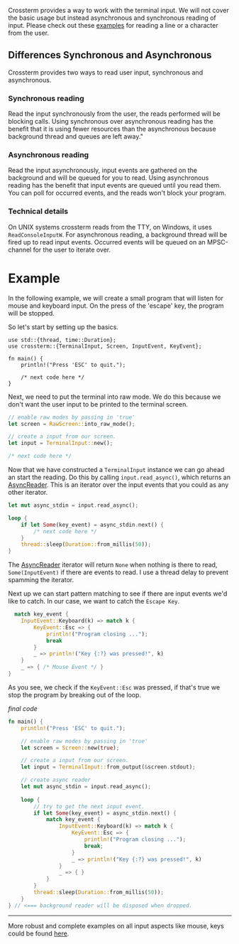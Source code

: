 Crossterm provides a way to work with the terminal input. We will not cover the basic usage but instead asynchronous and synchronous reading of input.
Please check out these [examples](https://github.com/TimonPost/crossterm/blob/master/examples/input/keyboard/input.rs) for reading a line or a character from the user.

## Differences Synchronous and Asynchronous
Crossterm provides two ways to read user input, synchronous and asynchronous. 

### Synchronous reading 

Read the input synchronously from the user, the reads performed will be blocking calls.
Using synchronous over asynchronous reading has the benefit that it is using fewer resources than the asynchronous because background thread and queues are left away."

### Asynchronous reading

Read the input asynchronously, input events are gathered on the background and will be queued for you to read.
Using asynchronous reading has the benefit that input events are queued until you read them. You can poll for occurred events, and the reads won't block your program. 

### Technical details
On UNIX systems crossterm reads from the TTY, on Windows, it uses `ReadConsoleInputW`. For asynchronous reading, a background thread will be fired up to read input events. 
Occurred events will be queued on an MPSC-channel for the user to iterate over.

# Example
In the following example, we will create a small program that will listen for mouse and keyboard input.
On the press of the 'escape' key, the program will be stopped.

So let's start by setting up the basics.

```
use std::{thread, time::Duration};
use crossterm::{TerminalInput, Screen, InputEvent, KeyEvent};

fn main() {
    println!("Press 'ESC' to quit.");

    /* next code here */
}
```

Next, we need to put the terminal into raw mode. We do this because we don't want the user input to be printed to the terminal screen.

```rust
// enable raw modes by passing in 'true'
let screen = RawScreen::into_raw_mode();

// create a input from our screen.
let input = TerminalInput::new();

/* next code here */
```

Now that we have constructed a `TerminalInput` instance we can go ahead an start the reading. 
Do this by calling `input.read_async()`, which returns an [AsyncReader](https://docs.rs/crossterm/0.7.0/crossterm/struct.AsyncReader.html).
This is an iterator over the input events that you could as any other iterator.  

```rust
let mut async_stdin = input.read_async();

loop {
    if let Some(key_event) = async_stdin.next() {
        /* next code here */
    }
    thread::sleep(Duration::from_millis(50));
}
```

The [AsyncReader](https://docs.rs/crossterm/0.7.0/crossterm/struct.AsyncReader.html) iterator will return `None` when nothing is there to read, `Some(InputEvent)` if there are events to read. 
I use a thread delay to prevent spamming the iterator. 

Next up we can start pattern matching to see if there are input events we'd like to catch. 
In our case, we want to catch the `Escape Key`. 

```rust
  match key_event {
    InputEvent::Keyboard(k) => match k {
        KeyEvent::Esc => {
            println!("Program closing ...");
            break
        }
        _ => println!("Key {:?} was pressed!", k)
    }
    _ => { /* Mouse Event */ }
}
```

As you see, we check if the `KeyEvent::Esc` was pressed, if that's true we stop the program by breaking out of the loop.

_final code_
```rust
fn main() {
    println!("Press 'ESC' to quit.");

    // enable raw modes by passing in 'true'
    let screen = Screen::new(true);

    // create a input from our screen.
    let input = TerminalInput::from_output(&screen.stdout);

    // create async reader
    let mut async_stdin = input.read_async();
    
    loop {
        // try to get the next input event.
        if let Some(key_event) = async_stdin.next() {
            match key_event {
                InputEvent::Keyboard(k) => match k {
                    KeyEvent::Esc => {
                        println!("Program closing ...");
                        break;
                    }
                    _ => println!("Key {:?} was pressed!", k)
                }
                _ => { }
            }
        }
        thread::sleep(Duration::from_millis(50));
    }
} // <=== background reader will be disposed when dropped.
 ```
---------------------------------------------------------------------------------------------------------------------------------------------
More robust and complete examples on all input aspects like mouse, keys could be found [here](https://github.com/TimonPost/crossterm/tree/master/examples/).